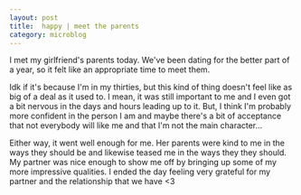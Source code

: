 ```yaml
---
layout: post
title:  happy | meet the parents
category: microblog
---
```


I met my girlfriend's parents today. We've been dating for the better part of a year, so it felt like an appropriate time to meet them.

Idk if it's because I'm in my thirties, but this kind of thing doesn't feel like as big of a deal as it used to. I mean, it was still important to me and I even got a bit nervous in the days and hours leading up to it. But, I think I'm probably more confident in the person I am and maybe there's a bit of acceptance that not everybody will like me and that I'm not the main character...

Either way, it went well enough for me. Her parents were kind to me in the ways they should be and likewise teased me in the ways they they should. My partner was nice enough to show me off by bringing up some of my more impressive qualities. I ended the day feeling very grateful for my partner and the relationship that we have <3
